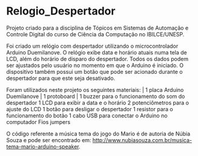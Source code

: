 # Relogio_Despertador
Projeto criado para a disciplina de Tópicos em Sistemas de Automação e Controle Digital do curso de Ciência da Computação no IBILCE/UNESP.

Foi criado um relógio com despertador utilizando o microcontrolador Arduino Duemilanove. O relógio exibe data e horário atuais numa tela de LCD, além do horário de disparo do despertador. Todos os dados podem ser ajustados pelo usuário no momento em que o Arduino é iniciado. O dispositivo também possui um botão que pode ser acionado durante o despertador para que este seja desativado.

Foram utilizados neste projeto os seguintes materiais:
| 1 placa Arduino Duemilanove 
| 1 protoboard
| 1 buzzer para o funcionamento do som do despertador
1 LCD para exibir a data e o horário
2 potenciômetros para o ajuste do LCD
1 botão para desligar o despertador
1 resistor para o funcionamento do botão
1 cabo USB para conectar o Arduino no computador
Fios jumpers

O código referente a música tema do jogo do Mario é de autoria de Núbia Souza e pode ser encontrado em: http://www.nubiasouza.com.br/musica-tema-mario-arduino-speaker.

